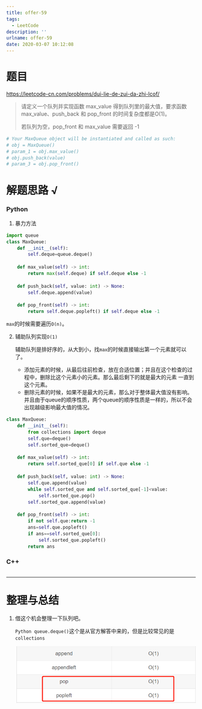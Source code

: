 ```yaml
---
title: offer-59
tags:
  - LeetCode
description: ''
urlname: offer-59
date: 2020-03-07 10:12:08
---
```


# 题目

https://leetcode-cn.com/problems/dui-lie-de-zui-da-zhi-lcof/

> 请定义一个队列并实现函数 max_value 得到队列里的最大值，要求函数max_value、push_back 和 pop_front 的时间复杂度都是O(1)。
>
> 若队列为空，pop_front 和 max_value 需要返回 -1
>

```python
# Your MaxQueue object will be instantiated and called as such:
# obj = MaxQueue()
# param_1 = obj.max_value()
# obj.push_back(value)
# param_3 = obj.pop_front()
```

# 解题思路 √

### Python

1. 暴力方法

```python
import queue
class MaxQueue:
    def __init__(self):
        self.deque=queue.deque()

    def max_value(self) -> int:
        return max(self.deque) if self.deque else -1

    def push_back(self, value: int) -> None:
        self.deque.append(value)

    def pop_front(self) -> int:
        return self.deque.popleft() if self.deque else -1
```

`max`的时候需要遍历`O(n)`。

2. 辅助队列实现`O(1)`

   辅助队列是排好序的，从大到小，找`max`的时候直接输出第一个元素就可以了。

   - 添加元素的时候，从最后往前检查，放在合适位置；并且在这个检查的过程中，删除比这个元素小的元素。那么最后剩下的就是最大的元素 一直到 这个元素。
   - 删除元素的时候，如果不是最大的元素，那么对于整体最大值没有影响。并且由于queue的顺序性质，两个queue的顺序性质是一样的，所以不会出现越级影响最大值的情况。


```python
class MaxQueue:
    def __init__(self):
        from collections import deque
        self.que=deque()
        self.sorted_que=deque()

    def max_value(self) -> int:
        return self.sorted_que[0] if self.que else -1

    def push_back(self, value: int) -> None:
        self.que.append(value)
        while self.sorted_que and self.sorted_que[-1]<value:
            self.sorted_que.pop()
        self.sorted_que.append(value)

    def pop_front(self) -> int:
        if not self.que:return -1
        ans=self.que.popleft() 
        if ans==self.sorted_que[0]:
            self.sorted_que.popleft()
        return ans
```



### C++

```cpp

```

---



# 整理与总结

1. 借这个机会整理一下队列吧。

   `Python queue.deque()`这个是从官方解答中来的，但是比较常见的是`collections`

   ![image.png](interview-59/4c73696cb31539bebd47997087229a15fd25de3718c76eb042cc861eece6fe54-image.png)

   
